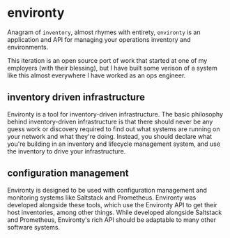 # environty

Anagram of `inventory`, almost rhymes with entirety, `environty` is an application and API
for managing your operations inventory and environments.

This iteration is an open source port of work that started at one of my employers (with their
blessing), but I have built some verison of a system like this almost everywhere I have worked
as an ops engineer.

##  inventory driven infrastructure

Environty is a tool for inventory-driven infrastructure. The basic philosophy behind inventory-driven
infrastructure is that there should never be any guess work or discovery
required to find out what systems are running on your network and what they're doing. Instead,
you should declare what you're building in an inventory and lifecycle management system, and
use the inventory to drive your infrastructure.

## configuration management

Environty is designed to be used with configuration management and monitoring systems like Saltstack
and Prometheus. Environty was developed alongside these tools, which use the Environty API to
get their host inventories, among other things. While developed alongside Saltstack and
Prometheus, Environty's rich API should be adaptable to many other software systems.

